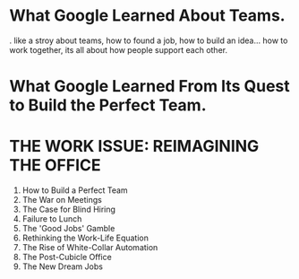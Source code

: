 #  What Google Learned About Teams.
. like a stroy about teams, how to found a job, how to build an idea...
how to work together, its all about how people support each other.

# What Google Learned From Its Quest to Build the Perfect Team.

# THE WORK ISSUE: REIMAGINING THE OFFICE
01. How to Build a Perfect Team
02. The War on Meetings
03. The Case for Blind Hiring
04. Failure to Lunch
05. The 'Good Jobs' Gamble
06. Rethinking the Work-Life Equation
07. The Rise of White-Collar Automation
08. The Post-Cubicle Office
09. The New Dream Jobs
